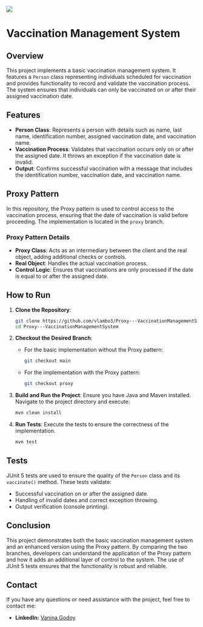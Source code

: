 <div>
    <p><a href="https://github.com/vlambo3/Proxy---VaccinationManagementSystem"><img src="https://github.com/vlambo3/Proxy---VaccinationManagementSystem/workflows/Test/badge.svg"></a>
</div>

# Vaccination Management System

## Overview

This project implements a basic vaccination management system. It features a `Person` class representing individuals scheduled for vaccination and provides functionality to record and validate the vaccination process. The system ensures that individuals can only be vaccinated on or after their assigned vaccination date.

## Features

- **Person Class**: Represents a person with details such as name, last name, identification number, assigned vaccination date, and vaccination name.
- **Vaccination Process**: Validates that vaccination occurs only on or after the assigned date. It throws an exception if the vaccination date is invalid.
- **Output**: Confirms successful vaccination with a message that includes the identification number, vaccination date, and vaccination name.

## Proxy Pattern

In this repository, the Proxy pattern is used to control access to the vaccination process, ensuring that the date of vaccination is valid before proceeding. The implementation is located in the `proxy` branch. 

### Proxy Pattern Details

- **Proxy Class**: Acts as an intermediary between the client and the real object, adding additional checks or controls.
- **Real Object**: Handles the actual vaccination process.
- **Control Logic**: Ensures that vaccinations are only processed if the date is equal to or after the assigned date.

## How to Run

1. **Clone the Repository**:
   ```sh
   git clone https://github.com/vlambo3/Proxy---VaccinationManagementSystem
   cd Proxy---VaccinationManagementSystem
   ```

2. **Checkout the Desired Branch**:
    - For the basic implementation without the Proxy pattern:
        ```sh
        git checkout main
        ```
    - For the implementation with the Proxy pattern:
        ```sh
        git checkout proxy
        ```

3. **Build and Run the Project**:
   Ensure you have Java and Maven installed. Navigate to the project directory and execute:
    ```sh
    mvn clean install
    ```

4. **Run Tests**:
   Execute the tests to ensure the correctness of the implementation.
    ```sh
    mvn test
    ```

## Tests

JUnit 5 tests are used to ensure the quality of the `Person` class and its `vaccinate()` method. These tests validate:

- Successful vaccination on or after the assigned date.
- Handling of invalid dates and correct exception throwing.
- Output verification (console printing).

## Conclusion

This project demonstrates both the basic vaccination management system and an enhanced version using the Proxy pattern. By comparing the two branches, developers can understand the application of the Proxy pattern and how it adds an additional layer of control to the system. The use of JUnit 5 tests ensures that the functionality is robust and reliable.

## Contact

If you have any questions or need assistance with the project, feel free to contact me:

- **LinkedIn:** [Vanina Godoy](https://www.linkedin.com/in/vanina-a-godoy/?locale=en_US)

